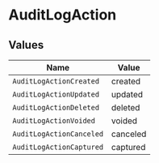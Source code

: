 # AuditLogAction


## Values

| Name                     | Value                    |
| ------------------------ | ------------------------ |
| `AuditLogActionCreated`  | created                  |
| `AuditLogActionUpdated`  | updated                  |
| `AuditLogActionDeleted`  | deleted                  |
| `AuditLogActionVoided`   | voided                   |
| `AuditLogActionCanceled` | canceled                 |
| `AuditLogActionCaptured` | captured                 |